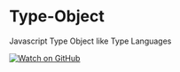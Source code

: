 # Type-Object
Javascript Type Object like Type Languages

[![Watch on GitHub](https://img.shields.io/github/forks/karcan/Js-Typed-Object)](https://github.com/karcan/hyde/stargazers)
